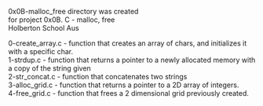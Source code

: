 0x0B-malloc_free directory was created  
for project 0x0B. C - malloc, free  
Holberton School Aus  

0-create_array.c - function that creates an array of chars, and initializes it with a specific char.  
1-strdup.c       - function that returns a pointer to a newly allocated memory with a copy of the string given  
2-str_concat.c   - function that concatenates two strings  
3-alloc_grid.c   - function that returns a pointer to a 2D array of integers.  
4-free_grid.c    - function that frees a 2 dimensional grid previously created.  
